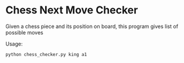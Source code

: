 # Chess Next Move Checker

Given a chess piece and its position on board, this program gives list of possible moves

Usage:
```python
python chess_checker.py king a1
```